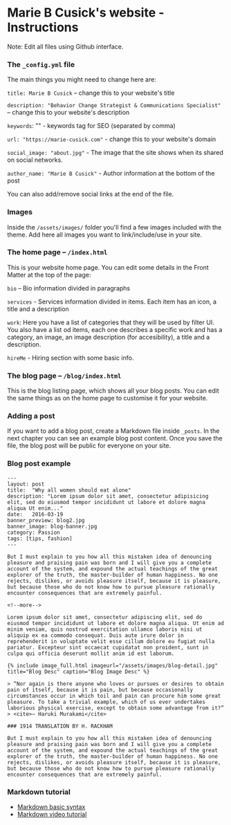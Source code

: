 # Marie B Cusick's website - Instructions

Note: Edit all files using Github interface.


### The `_config.yml` file

The main things you might need to change here are:

`title: Marie B Cusick` – change this to your website's title

`description: "Behavior Change Strategist & Communications Specialist"` – change this to your website's description

`keywords`: "" - keywords tag for SEO (separated by comma)

`url: "https://marie-cusick.com"` - change this to your website's domain

`social_image: "about.jpg"` - The image that the site shows when its shared on social networks.

`author_name: "Marie B Cusick"` - Author information at the bottom of the post

You can also add/remove social links at the end of the file.


### Images

Inside the `/assets/images/` folder you'll find a few images included with the theme. Add here all images you want to link/include/use in your site.


### The home page – `/index.html`

This is your website home page. You can edit some details in the Front Matter at the top of the page:

`bio` – Bio information divided in paragraphs

`services` - Services information divided in items. Each item has an icon, a title and a description

`work`: Here you have a list of categories that they will be used by filter UI. You also have a list od items, each one describes a specific work and has a category, an image, an image description (for accesibility), a title and a description.

`hireMe` - Hiring section with some basic info.


### The blog page – `/blog/index.html`

This is the blog listing page, which shows all your blog posts. You can edit the same things as on the home page to customise it for your website.


### Adding a post

If you want to add a blog post, create a Markdown file inside `_posts`. In the next chapter you can see an example blog post content. Once you save the file, the blog post will be public for everyone on your site.


### Blog post example

```
---
layout: post
title:  "Why all women should eat alone"
description: "Lorem ipsum dolor sit amet, consectetur adipisicing elit, sed do eiusmod tempor incididunt ut labore et dolore magna aliqua Ut enim..."
date:   2016-03-19
banner_preview: blog2.jpg
banner_image: blog-banner.jpg
category: Passion
tags: [tips, fashion]
---

But I must explain to you how all this mistaken idea of denouncing pleasure and praising pain was born and I will give you a complete account of the system, and expound the actual teachings of the great explorer of the truth, the master-builder of human happiness. No one rejects, dislikes, or avoids pleasure itself, because it is pleasure, but because those who do not know how to pursue pleasure rationally encounter consequences that are extremely painful.

<!--more-->

Lorem ipsum dolor sit amet, consectetur adipiscing elit, sed do eiusmod tempor incididunt ut labore et dolore magna aliqua. Ut enim ad minim veniam, quis nostrud exercitation ullamco laboris nisi ut aliquip ex ea commodo consequat. Duis aute irure dolor in reprehenderit in voluptate velit esse cillum dolore eu fugiat nulla pariatur. Excepteur sint occaecat cupidatat non proident, sunt in culpa qui officia deserunt mollit anim id est laborum.

{% include image_full.html imageurl="/assets/images/blog-detail.jpg" title="Blog Desc" caption="Blog Image Desc" %}

> “Nor again is there anyone who loves or pursues or desires to obtain pain of itself, because it is pain, but because occasionally circumstances occur in which toil and pain can procure him some great pleasure. To take a trivial example, which of us ever undertakes laborious physical exercise, except to obtain some advantage from it?”
> <cite>― Haruki Murakami</cite>

### 1914 TRANSLATION BY H. RACKHAM

But I must explain to you how all this mistaken idea of denouncing pleasure and praising pain was born and I will give you a complete account of the system, and expound the actual teachings of the great explorer of the truth, the master-builder of human happiness. No one rejects, dislikes, or avoids pleasure itself, because it is pleasure, but because those who do not know how to pursue pleasure rationally encounter consequences that are extremely painful.
```

### Markdown tutorial

* [Markdown basic syntax](https://www.markdownguide.org/basic-syntax/)
* [Markdown video tutorial](https://www.youtube.com/watch?v=HUBNt18RFbo)
